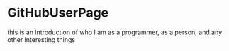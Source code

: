# GitHubUserPage
this is an introduction of who I am as a programmer, as a person, and any other interesting things 
